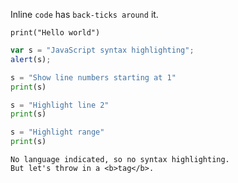 Inline `code` has `back-ticks around` it.

`print("Hello world")`

```javascript
var s = "JavaScript syntax highlighting";
alert(s);
```

```python lines="1"
s = "Show line numbers starting at 1"
print(s)
```

```python highlights="2"
s = "Highlight line 2"
print(s)
```

```python highlights="1-2"
s = "Highlight range"
print(s)
```

```
No language indicated, so no syntax highlighting.
But let's throw in a <b>tag</b>.
```
